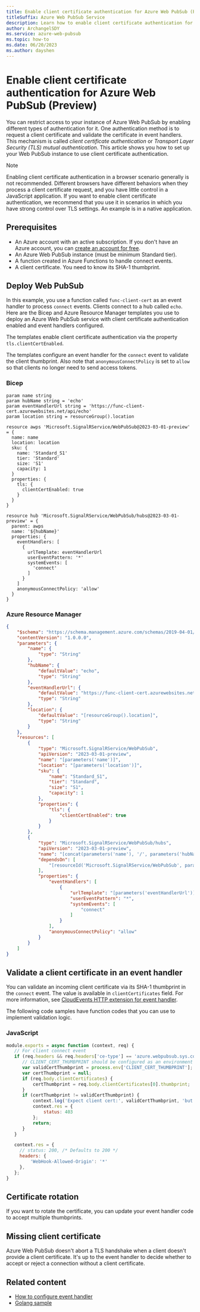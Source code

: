 ```yaml
---
title: Enable client certificate authentication for Azure Web PubSub (Preview)
titleSuffix: Azure Web PubSub Service
description: Learn how to enable client certificate authentication for Azure Web PubSub (Preview)
author: ArchangelSDY
ms.service: azure-web-pubsub
ms.topic: how-to
ms.date: 06/20/2023
ms.author: dayshen
---
```


# Enable client certificate authentication for Azure Web PubSub (Preview)

You can restrict access to your instance of Azure Web PubSub by enabling different types of authentication for it. One authentication method is to request a client certificate and validate the certificate in event handlers. This mechanism is called *client certificate authentication* or *Transport Layer Security (TLS) mutual authentication*. This article shows you how to set up your Web PubSub instance to use client certificate authentication.

> [!NOTE]
> Enabling client certificate authentication in a browser scenario generally is not recommended. Different browsers have different behaviors when they process a client certificate request, and you have little control in a JavaScript application. If you want to enable client certificate authentication, we recommend that you use it in scenarios in which you have strong control over TLS settings. An example is in a native application.

## Prerequisites

* An Azure account with an active subscription. If you don't have an Azure account, you can [create an account for free](https://azure.microsoft.com/free/).
* An Azure Web PubSub instance (must be minimum Standard tier).
* A function created in Azure Functions to handle connect events.
* A client certificate. You need to know its SHA-1 thumbprint.

## Deploy Web PubSub

In this example, you use a function called `func-client-cert` as an event handler to process `connect` events. Clients connect to a hub called `echo`. Here are the Bicep and Azure Resource Manager templates you use to deploy an Azure Web PubSub service with client certificate authentication enabled and event handlers configured.

The templates enable client certificate authentication via the property `tls.clientCertEnabled`.

The templates configure an event handler for the `connect` event to validate the client thumbprint. Also note that `anonymousConnectPolicy` is set to `allow` so that clients no longer need to send access tokens.

### Bicep

```bicep
param name string
param hubName string = 'echo'
param eventHandlerUrl string = 'https://func-client-cert.azurewebsites.net/api/echo'
param location string = resourceGroup().location

resource awps 'Microsoft.SignalRService/WebPubSub@2023-03-01-preview' = {
  name: name
  location: location
  sku: {
    name: 'Standard_S1'
    tier: 'Standard'
    size: 'S1'
    capacity: 1
  }
  properties: {
    tls: {
      clientCertEnabled: true
    }
  }
}

resource hub 'Microsoft.SignalRService/WebPubSub/hubs@2023-03-01-preview' = {
  parent: awps
  name: '${hubName}'
  properties: {
    eventHandlers: [
      {
        urlTemplate: eventHandlerUrl
        userEventPattern: '*'
        systemEvents: [
          'connect'
        ]
      }
    ]
    anonymousConnectPolicy: 'allow'
  }
}
```

### Azure Resource Manager

```json
{
    "$schema": "https://schema.management.azure.com/schemas/2019-04-01/deploymentTemplate.json#",
    "contentVersion": "1.0.0.0",
    "parameters": {
        "name": {
            "type": "String"
        },
        "hubName": {
            "defaultValue": "echo",
            "type": "String"
        },
        "eventHandlerUrl": {
            "defaultValue": "https://func-client-cert.azurewebsites.net/api/echo",
            "type": "String"
        },
        "location": {
            "defaultValue": "[resourceGroup().location]",
            "type": "String"
        }
    },
    "resources": [
        {
            "type": "Microsoft.SignalRService/WebPubSub",
            "apiVersion": "2023-03-01-preview",
            "name": "[parameters('name')]",
            "location": "[parameters('location')]",
            "sku": {
                "name": "Standard_S1",
                "tier": "Standard",
                "size": "S1",
                "capacity": 1
            },
            "properties": {
                "tls": {
                    "clientCertEnabled": true
                }
            }
        },
        {
            "type": "Microsoft.SignalRService/WebPubSub/hubs",
            "apiVersion": "2023-03-01-preview",
            "name": "[concat(parameters('name'), '/', parameters('hubName'))]",
            "dependsOn": [
                "[resourceId('Microsoft.SignalRService/WebPubSub', parameters('name'))]"
            ],
            "properties": {
                "eventHandlers": [
                    {
                        "urlTemplate": "[parameters('eventHandlerUrl')]",
                        "userEventPattern": "*",
                        "systemEvents": [
                            "connect"
                        ]
                    }
                ],
                "anonymousConnectPolicy": "allow"
            }
        }
    ]
}
```

## Validate a client certificate in an event handler

You can validate an incoming client certificate via its SHA-1 thumbprint in the `connect` event. The value is available in `clientCertificates` field. For more information, see [CloudEvents HTTP extension for event handler](reference-cloud-events.md#connect).

The following code samples have function codes that you can use to implement validation logic.

### JavaScript

```javascript
module.exports = async function (context, req) {
   // For client connect event
   if (req.headers && req.headers['ce-type'] == 'azure.webpubsub.sys.connect') {
      // CLIENT_CERT_THUMBPRINT should be configured as an environment variable of valid client certificate SHA-1 thumbprint
      var validCertThumbprint = process.env['CLIENT_CERT_THUMBPRINT'];
      var certThumbprint = null;
      if (req.body.clientCertificates) {
          certThumbprint = req.body.clientCertificates[0].thumbprint;
      }
      if (certThumbprint != validCertThumbprint) {
          context.log('Expect client cert:', validCertThumbprint, 'but got:', certThumbprint);
          context.res = {
              status: 403
          };
          return;
      }
   }

   context.res = {
     // status: 200, /* Defaults to 200 */
     headers: {
         'WebHook-Allowed-Origin': '*'
     },
   };
}
```

## Certificate rotation

If you want to rotate the certificate, you can update your event handler code to accept multiple thumbprints.

## Missing client certificate

Azure Web PubSub doesn't abort a TLS handshake when a client doesn't provide a client certificate. It's up to the event handler to decide whether to accept or reject a connection without a client certificate.

## Related content

* [How to configure event handler](howto-develop-eventhandler.md)
* [Golang sample](https://github.com/Azure/azure-webpubsub/blob/main/samples/golang/clientWithCert/Readme.md)
